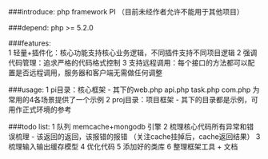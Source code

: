 ###introduce:
	php framework PI （目前未经作者允许不能用于其他项目）

###depend:
	php >= 5.2.0

###features:   
	1 轻量+插件化：核心功能支持核心业务逻辑，不同插件支持不同项目逻辑
	2 强调代码管理：追求严格的代码格式控制
	3 支持远程调用：每个接口的方法都可以配置是否远程调用，服务器和客户端无需做任何调整
	

###usage:
	1   pi目录：核心框架 - 其下的web.php api.php task.php com.php 为常用的4各场景提供了一个示例
	2 proj目录：项目框架 - 其下的目录都是示例，可用作正式环境的参考

###todo list:
	1 队列 memcache+mongodb 引擎
	2 梳理核心代码所有异常和错误梳理 - 该返回的返回，该报错的报错 （关注cache挂掉后，cache返回结果）
	3 梳理输入输出缓存模型
	4 优化代码
	5 添加好的类库
	6 整理框架工具 + 文档
